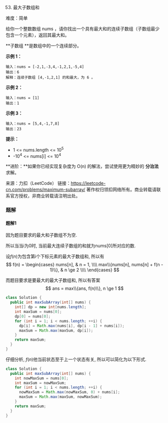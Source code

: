 53. 最大子数组和

难度：简单

给你一个整数数组 nums ，请你找出一个具有最大和的连续子数组（子数组最少包含一个元素），返回其最大和。

**子数组 **是数组中的一个连续部分。



**示例 1：**

```
输入：nums = [-2,1,-3,4,-1,2,1,-5,4]
输出：6
解释：连续子数组 [4,-1,2,1] 的和最大，为 6 。

```


**示例 2：**

```
输入：nums = [1]
输出：1

```


**示例 3：**

```
输入：nums = [5,4,-1,7,8]
输出：23

```

**提示：**

- 1 <= nums.length <= 10<sup>5</sup>
- -10<sup>4</sup> <= nums[i] <= 10<sup>4</sup>


**进阶：**如果你已经实现复杂度为 O(n) 的解法，尝试使用更为精妙的 **分治法** 求解。

来源：力扣（LeetCode）
链接：https://leetcode-cn.com/problems/maximum-subarray/
著作权归领扣网络所有。商业转载请联系官方授权，非商业转载请注明出处。

### 题解

#### 题解1

因为题目要求的最大和子数组不为空.

所以当当i为0时, 当前最大连续子数组的和就为nums[0]所对应的数.

设$f(n)$为包含第i个下标元素的最大子数组和, 所以有
$$
f(n) = \begin{cases}
  nums[n], & n = 1, \\\\
  max\\{nums[n], nums[n] + f(n - 1)\\}, & n \ge 2 \\\\
\end{cases}
$$

而题目要求是要最大的最大子数组和, 所以有答案
$$
ans = max\\{ans, f(n)\\}, n \ge 1
$$

```java
class Solution {
  public int maxSubArray(int[] nums) {
    int[] dp = new int[nums.length];
    int maxSum = nums[0];
    dp[0] = nums[0];
    for (int i = 1; i < nums.length; ++i) {
      dp[i] = Math.max(nums[i], dp[i - 1] + nums[i]);
      maxSum = Math.max(maxSum, dp[i]);
    }
    return maxSum;
  }
}
```

仔细分析, $f(n)$他当前状态至于上一个状态有关, 所以可以简化为以下形式.

```java
class Solution {
  public int maxSubArray(int[] nums) {
    int nowMaxSum = nums[0];
    int maxSum = nowMaxSum;
    for (int i = 1; i < nums.length; ++i) {
      nowMaxSum = Math.max(nowMaxSum, 0) + nums[i];
      maxSum = Math.max(maxSum, nowMaxSum);
    }
    return maxSum;
  }
}
```
